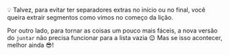 :bulb: Talvez, para evitar ter separadores extras no início ou no final, você queira extrair segmentos como vimos no começo da lição.

Por outro lado, para tornar as coisas um pouco mais fáceis, a nova versão do `juntar` não precisa funcionar para a lista vazia :relieved: Mas se isso acontecer, melhor ainda :sunglasses:!
